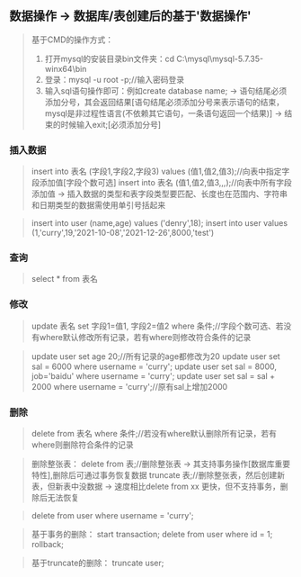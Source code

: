 ## 数据操作 -> 数据库/表创建后的基于'数据操作'
> 基于CMD的操作方式：
> 1. 打开mysql的安装目录bin文件夹：cd C:\mysql\mysql-5.7.35-winx64\bin
> 2. 登录：mysql -u root -p;//输入密码登录
> 3. 输入sql语句操作即可：例如create database name; -> 语句结尾必须添加分号，其会返回结果[语句结尾必须添加分号来表示语句的结束，mysql是非过程性语言(不依赖其它语句，一条语句返回一个结果)]
> -> 结束的时候输入exit;[必须添加分号]

### 插入数据
> insert into 表名 (字段1,字段2,字段3) values (值1,值2,值3);//向表中指定字段添加值[字段个数可选]
> insert into 表名 (值1,值2,值3,,,);//向表中所有字段添加值
> -> 插入数据的类型和表字段类型要匹配、长度也在范围内、字符串和日期类型的数据需使用单引号括起来

> insert into user (name,age) values ('denry',18);
> insert into user values (1,'curry',19,'2021-10-08','2021-12-26',8000,'test')
### 查询
> select * from 表名

### 修改
> update 表名 set 字段1=值1, 字段2=值2 where 条件;//字段个数可选、若没有where默认修改所有记录，若有where则修改符合条件的记录

> update user set age 20;//所有记录的age都修改为20
> update user set sal = 6000 where username = 'curry';
> update user set sal = 8000, job='baidu' where username = 'curry';
> update user set sal = sal + 2000 where username = 'curry';//原有sal上增加2000

### 删除
> delete from 表名 where 条件;//若没有where默认删除所有记录，若有where则删除符合条件的记录

> 删除整张表：
> delete from 表;//删除整张表 -> 其支持事务操作[数据库重要特性],删除后可通过事务恢复数据
> truncate 表;//删除整张表，然后创建新表，但新表中没数据 -> 速度相比delete from xx 更快，但不支持事务，删除后无法恢复


> delete from user where username = 'curry';

> 基于事务的删除：
> start transaction;
> delete from user where id = 1;
> rollback;

> 基于truncate的删除：
> truncate user;